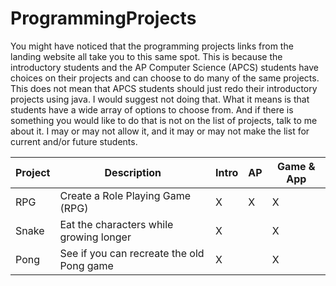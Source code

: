 # ProgrammingProjects

You might have noticed that the programming projects links from the landing website all take you to this same spot.  This is because the introductory students and the AP Computer Science (APCS) students have choices on their projects and can choose to do many of the same projects.  This does not mean that APCS students should just redo their introductory projects using java.  I would suggest not doing that.  What it means is that students have a wide array of options to choose from.  And if there is something you would like to do that is not on the list of projects, talk to me about it.  I may or may not allow it, and it may or may not make the list for current and/or future students.

| Project | Description | Intro | AP | Game & App |
| ------- | ----------- | ----- | -- | ---------- |
| RPG | Create a Role Playing Game (RPG) | X | X | X |
| Snake | Eat the characters while growing longer | X |  | X |
| Pong | See if you can recreate the old Pong game | X |  | X |
